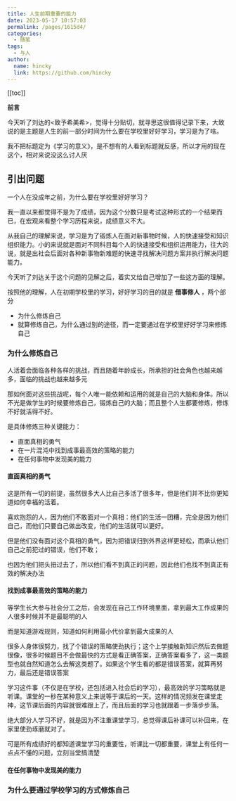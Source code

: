 ```yaml
---
title: 人生前期重要的能力
date: 2023-05-17 10:57:03
permalink: /pages/1615d4/
categories:
  - 随笔
tags:
  - 与人
author: 
  name: hincky
  link: https://github.com/hincky
---
```

[[toc]]

**前言**

今天听了刘达的<致予希美希>，觉得十分贴切，就寻思这很值得记录下来，大致说的是主题是人生的前一部分时间为什么要在学校里好好学习，学习是为了啥。

我不把标题定为《学习的意义》，是不想有的人看到标题就反感，所以才用的现在这个，相对来说没这么讨人厌

## 引出问题

一个人在没成年之前，为什么要在学校里好好学习？

我一直以来都觉得不是为了成绩，因为这个分数只是考试这种形式的一个结果而已，在宏观来看整个学习历程来说，成绩意义不大。

从我自己的理解来说，学习是为了锻炼人在面对新事物时候，人的快速接受和知识组织能力。小的来说就是面对不同科目每个人的快速接受和组织运用能力，往大的说，就是出社会后面对各种新事物新难题的快速寻找解决问题方案并执行解决问题能力。

今天听了刘达关于这个问题的见解之后，着实又给自己增加了一些这方面的理解。

按照他的理解，人在初期学校里的学习，好好学习的目的就是 **借事修人** ，两个部分
- 为什么修炼自己
- 就算修炼自己，为什么通过别的途径，而一定要通过在学校里好好学习来修炼自己


### 为什么修炼自己

人活着会面临各种各样的挑战，而且随着年龄成长，所承担的社会角色也越来越多，面临的挑战也越来越多元

那如何面对这些挑战呢，每个人唯一能依赖和运用的就是自己的大脑和身体。所以不光是做学生的时候要修炼自己，锻炼自己的大脑；而且整个人生都要修炼，修炼不好就活得不好。

是具体修炼三种关键能力：
- 直面真相的勇气
- 在一片混沌中找到成事最高效的策略的能力
- 在任何事物中发现美的能力

#### 直面真相的勇气
这是所有一切的前提，虽然很多大人比自己多活了很多年，但是他们并不比你更知道如何幸福的活着。

喜欢抱怨的人，因为他们不敢面对一个真相：他们的生活一团糟，完全是因为他们自己，而他们只要自己做出改变，他们的生活就可以更好。

但是他们没有面对这个真相的勇气，因为把错误归到外界这样更轻松，而承认他们自己之前犯过的错误，他们不敢；

也因为他们把头扭过去了，所以他们看不到真正的问题，因此他们也找不到真正有效的解决办法

#### 找到成事最高效的策略的能力
等学生长大参与社会分工之后，会发现在自己工作环境里面，拿到最大工作成果的人很多时候并不是最聪明的人

而是知道游戏规则，知道如何利用最小代价拿到最大成果的人

很多人身体很努力，找了个错误的策略使劲执行；这个上学接触新知识然后去做题很像，很多时候题目不会做最快的方式是看正确答案，正确答案看多了，这一类题型也就自然知道怎么去解这类题了。如果这个学生看的都是错误答案，就算再努力，最后还是错误答案

学习这件事（不仅是在学校，还包括进入社会后的学习），最高效的学习策略就是听课。课堂的一秒在某种意义上来说等于课后的一天。这样的情况频发在课堂走神，这节课后面的内容就很难跟上了，而且后面的学习也就跟着一步落步步落。

绝大部分人学习不好，就是因为不注重课堂学习，总觉得课后补课可以补回来，在家里使劲琢磨就对了。

可是所有成绩好的都知道课堂学习的重要性，听课比一切都重要，课堂上有任何一点点不懂的问题，立刻当堂搞清楚


#### 在任何事物中发现美的能力


### 为什么要通过学校学习的方式修炼自己


